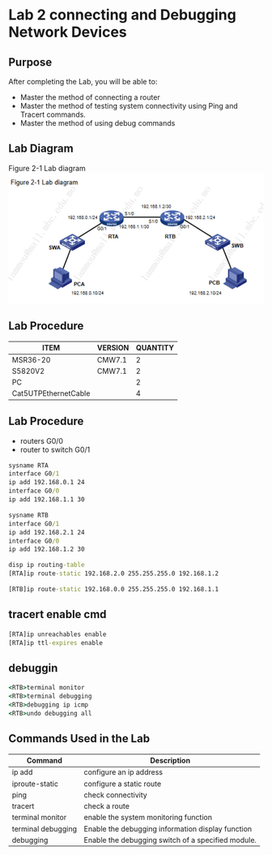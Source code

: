 # Lab 2 connecting and Debugging Network Devices

## Purpose

After completing the Lab, you will be able to:

- Master the method of connecting a router
- Master the method of testing system connectivity using Ping and Tracert commands.
- Master the method of using debug commands

## Lab Diagram

Figure 2-1 Lab diagram
![](https://github.com/eddylin2015/H3C-CM446-10-2025-C/blob/main/figure201labdiagram.png?raw=true)

## Lab Procedure

ITEM                |  VERSION   |   QUANTITY
--------------------|------------|-------------
MSR36-20             | CMW7.1           |   2
S5820V2              | CMW7.1           |2
PC                   |            |2
Cat5UTPEthernetCable |            |4

## Lab Procedure

- routers G0/0
- router to switch G0/1

```cmd
sysname RTA
interface G0/1
ip add 192.168.0.1 24
interface G0/0
ip add 192.168.1.1 30
```
```cmd
sysname RTB
interface G0/1
ip add 192.168.2.1 24
interface G0/0
ip add 192.168.1.2 30
```
```cmd
disp ip routing-table
[RTA]ip route-static 192.168.2.0 255.255.255.0 192.168.1.2
```
```cmd
[RTB]ip route-static 192.168.0.0 255.255.255.0 192.168.1.1
```
## tracert enable cmd
```cmd
[RTA]ip unreachables enable
[RTA]ip ttl-expires enable
```
## debuggin

```cmd
<RTB>terminal monitor
<RTB>terminal debugging
<RTB>debugging ip icmp
<RTB>undo debugging all
```

## Commands Used in the Lab

Command | Description
--------|--------------
ip add|configure an ip address
iproute-static|configure a static route
ping|check connectivity
tracert|check a route
terminal monitor|enable the system monitoring function
terminal debugging|Enable the debugging information display function
debugging|Enable the debugging switch of a specified module.
